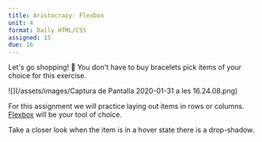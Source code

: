 ```yaml
---
title: Aristocrazy- Flexbox
unit: 4
format: Daily HTML/CSS
assigned: 15
due: 16
---
```

Let's go shopping! 🤗 You don't have to buy bracelets pick items of your choice for this exercise. 

![](/assets/images/Captura de Pantalla 2020-01-31 a les 16.24.08.png)

For this assignment we will practice laying out items in rows or columns. [Flexbox](https://developer.mozilla.org/en-US/docs/Glossary/Flexbox) will be your tool of choice. 

Take a closer look when the item is in a hover state there is a drop-shadow.
